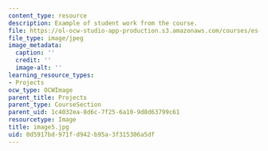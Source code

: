 ```yaml
---
content_type: resource
description: Example of student work from the course.
file: https://ol-ocw-studio-app-production.s3.amazonaws.com/courses/es-298-art-of-color-spring-2005/0d5917bd971fd942b95a3f315306a5df_image5.jpg
file_type: image/jpeg
image_metadata:
  caption: ''
  credit: ''
  image-alt: ''
learning_resource_types:
- Projects
ocw_type: OCWImage
parent_title: Projects
parent_type: CourseSection
parent_uid: 1c4032ea-8d6c-7f25-6a10-9d8d63799c61
resourcetype: Image
title: image5.jpg
uid: 0d5917bd-971f-d942-b95a-3f315306a5df
---
```

